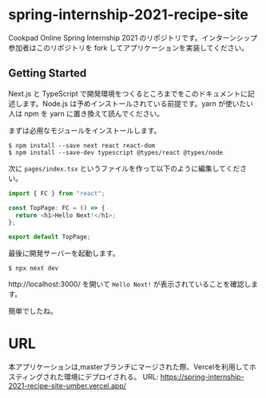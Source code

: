 # spring-internship-2021-recipe-site

Cookpad Online Spring Internship 2021 のリポジトリです。インターンシップ参加者はこのリポジトリを fork してアプリケーションを実装してください。

## Getting Started

Next.js と TypeScript で開発環境をつくるところまでをこのドキュメントに記述します。Node.js は予めインストールされている前提です。yarn が使いたい人は npm を yarn に置き換えて読んでください。

まずは必用なモジュールをインストールします。

```
$ npm install --save next react react-dom
$ npm install --save-dev typescript @types/react @types/node
```

次に `pages/index.tsx` というファイルを作って以下のように編集してください。

```typescript
import { FC } from "react";

const TopPage: FC = () => {
  return <h1>Hello Next!</h1>;
};

export default TopPage;
```

最後に開発サーバーを起動します。

```
$ npx next dev
```

http://localhost:3000/ を開いて `Hello Next!` が表示されていることを確認します。

簡単でしたね。

# URL 

本アプリケーションは,masterブランチにマージされた際、Vercelを利用してホスティングされた環境にデプロイされる。
URL:
https://spring-internship-2021-recipe-site-umber.vercel.app/


